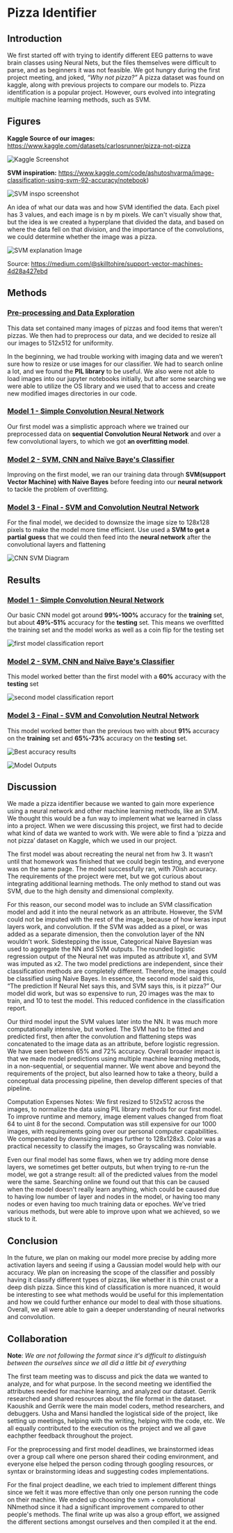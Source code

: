 # Pizza Identifier

## Introduction

We first started off with trying to identify different EEG patterns to wave brain classes using Neural Nets, but the files themselves were difficult to parse, and as beginners it was not feasible. We got hungry during the first project meeting, and joked, *“Why not pizza?”* A pizza dataset was found on kaggle, along with previous projects to compare our models to.  Pizza identification is a popular project. However, ours evolved into integrating multiple machine learning methods, such as SVM. 


## Figures

**Kaggle Source of our images:**
https://www.kaggle.com/datasets/carlosrunner/pizza-not-pizza
 
![Kaggle Screenshot](https://github.com/KaoushikMurugan/ecs-171-sort-pizza-images-project/blob/main/images/kaggle-Image.png)

**SVM inspiration:**
https://www.kaggle.com/code/ashutoshvarma/image-classification-using-svm-92-accuracy/notebook)

![SVM inspo screenshot](https://github.com/KaoushikMurugan/ecs-171-sort-pizza-images-project/blob/3fdaf03c849cca812181faaffc00e98f293f7a19/images/SVM-inspo-image.png)

An idea of what our data was and how SVM identified the data. Each pixel has 3 values, and each image is n by m pixels. We can't visually show that, but the idea is we created a hyperplane that divided the data, and based on where the data fell on that division, and the importance of the convolutions, we could determine whether the image was a pizza. 

![SVM explanation Image](https://github.com/KaoushikMurugan/ecs-171-sort-pizza-images-project/blob/3fdaf03c849cca812181faaffc00e98f293f7a19/images/SVM-explanation.png)

Source: https://medium.com/@skilltohire/support-vector-machines-4d28a427ebd


## Methods

### [Pre-processing and Data Exploration](https://github.com/KaoushikMurugan/ecs-171-sort-pizza-images-project/blob/ebaa6f7d9f57446dfedbb5ced0320f533e0665f0/data-exploration.ipynb)

This data set contained many images of pizzas and food items that weren’t pizzas. We then had to preprocess our data, and we decided to resize all our images to 512x512 for uniformity.

In the beginning, we had trouble working with imaging data and we weren’t sure how to resize or use images for our classifier. We had to search online a lot, and we found the **PIL library** to be useful. We also were not able to load images into our jupyter notebooks initially, but after some searching we were able to utilize the OS library and we used that to access and create new modified images directories in our code.

### [Model 1 - Simple Convolution Neural Network](https://github.com/KaoushikMurugan/ecs-171-sort-pizza-images-project/blob/34bd8bdfdaa629d078f94a834c52ebc06f09d260/first-model.ipynb)

Our first model was a simplistic approach where we trained our preprocessed data on **sequential Convolution Neural Network** and over a few convolutional layers, to which we got **an overfitting model**.

### [Model 2 - SVM, CNN and Naïve Baye's Classifier](https://github.com/KaoushikMurugan/ecs-171-sort-pizza-images-project/blob/183848bc4727d33c6a578a81e94129c8dda9c209/second-model.ipynb)

Improving on the first model, we ran our training data through **SVM(support Vector Machine) with Naive Bayes** before feeding into our **neural network** to tackle the problem of overfitting.

### [Model 3 - Final - SVM and Convolution Neutral Network](https://github.com/KaoushikMurugan/ecs-171-sort-pizza-images-project/blob/main/svm-cnn-final.ipynb)

For the final model, we decided to downsize the image size to 128x128 pixels to make the model more time efficient. Use used a **SVM to get a partial guess** that we could then feed into the **neural network** after the convolutional layers and flattening

![CNN SVM Diagram](https://github.com/KaoushikMurugan/ecs-171-sort-pizza-images-project/blob/main/images/CNN-SVM-diagram.jpg)

## Results

### [Model 1 - Simple Convolution Neural Network](https://github.com/KaoushikMurugan/ecs-171-sort-pizza-images-project/blob/main/first-model.ipynb)

Our basic CNN model got around **99%-100%** accuracy for the **training** set, but about **49%-51%** accuracy for the **testing** set. This means we overfitted the training set and the model works as well as a coin flip for the testing set

![first model classification report](https://github.com/KaoushikMurugan/ecs-171-sort-pizza-images-project/blob/main/images/first-model-cr.png)
### [Model 2 - SVM, CNN and Naïve Baye's Classifier](https://github.com/KaoushikMurugan/ecs-171-sort-pizza-images-project/blob/main/images/first-model-cr.png)

This model worked better than the first model with a **60%** accuracy with the **testing** set

![second model classification report](https://github.com/KaoushikMurugan/ecs-171-sort-pizza-images-project/blob/main/images/second-model-cr.png)

### [Model 3 - Final - SVM and Convolution Neutral Network](https://github.com/KaoushikMurugan/ecs-171-sort-pizza-images-project/blob/183848bc4727d33c6a578a81e94129c8dda9c209/svm-cnn-final.ipynb)

This model worked better than the previous two with about **91%** accuracy on the **training** set and **65%-73%** accuracy on the **testing** set.

![Best accuracy results](https://github.com/KaoushikMurugan/ecs-171-sort-pizza-images-project/blob/main/images/best-SVM-CNN-model.png)

![Model Outputs](https://github.com/KaoushikMurugan/ecs-171-sort-pizza-images-project/blob/main/images/example-model-output.png)

## Discussion

We made a pizza identifier because we wanted to gain more experience using a neural network and other machine learning methods, like an SVM. We thought this would be a fun way to implement what we learned in class into a project. When we were discussing this project, we first had to decide what kind of data we wanted to work with. We were able to find a ‘pizza and not pizza’ dataset on Kaggle, which we used in our project.

The first model was about recreating the neural net from hw 3. It wasn’t until that homework was finished that we could begin testing, and everyone was on the same page.  The model successfully ran, with 70ish accuracy. The requirements of the project were met, but we got curious about integrating additional learning methods. The only method to stand out was SVM, due to the high density and dimensional complexity.

For this reason, our second model was to include an SVM classification model and add it into the neural network as an attribute.  However, the SVM could not be imputed with the rest of the image, because of how keras input layers work, and convolution. If the SVM was added as a pixel, or was added as a separate dimension, then the convolution layer of the NN wouldn't work. Sidestepping the issue,  Categorical Naive Bayesian was used to aggregate the NN and SVM outputs. The rounded logistic regression output of the Neural net was imputed as attribute x1, and SVM was imputed as x2. The two model predictions are independent, since their classification methods are completely different. Therefore, the images could be classified using Naive Bayes. In essence, the second model said this,  “The prediction If Neural Net says this, and SVM says this, is it pizza?” Our model did work, but was so expensive to run, 20 images was the max to train, and 10 to test the model. This reduced confidence in the classification report.

Our third model input the SVM values later into the NN. It was much more computationally intensive, but worked. The SVM had to be fitted and predicted first, then after the convolution and flattening steps was concatenated to the image data as an attribute, before logistic regression. We have seen between 65% and 72% accuracy. Overall broader impact is that we made model predictions using multiple machine learning methods, in a non-sequential, or sequential manner. We went above and beyond the requirements of the project, but also learned how to take a theory, build a conceptual data processing pipeline, then develop different species of that pipeline. 

Computation Expenses Notes: We first resized to 512x512 across the images, to normalize the data using PIL library methods for our first model.  To improve runtime and memory, image element values changed from float 64 to uint 8 for the second. Computation was still expensive for our 1000 images, with  requirements going over our personal computer capabilities. We compensated by downsizing images further to 128x128x3. Color was a practical necessity to classify the images, so Grayscaling was nonviable.

Even our final model has some flaws, when we try adding more dense layers, we sometimes get better outputs, but when trying to re-run the model, we got a strange result: all of the predicted values from the model were the same. Searching online we found out that this can be caused when the model doesn't really learn anything, which could be caused due to having low number of layer and nodes in the model, or having too many nodes or even having too much training data or epoches. We've tried various methods, but were able to improve upon what we achieved, so we stuck to it.

## Conclusion

In the future, we plan on making our model more precise by adding more activation layers and seeing if using a Gaussian model would help with our accuracy. We plan on increasing the scope of the classifier and possibly having it classify different types of pizzas, like whether it is thin crust or a deep dish pizza. Since this kind of classification is more nuanced, it would be interesting to see what methods would be useful for this implementation and how we could further enhance our model to deal with those situations. Overall, we all were able to gain a deeper understanding of neural networks and convolution. 

## Collaboration

**Note**: *We are not following the format since it's difficult to distinguish between the ourselves since we all did a little bit of everything*

The first team meeting was to discuss and pick the data we wanted to analyze, and for what purpose. In the second meeting we identified the attributes needed for machine learning, and analyzed our dataset. Gerrik researched and shared resources about the file format in the dataset. Kaoushik and Gerrik were the main model coders, method researchers, and debuggers. Usha and Mansi handled the logistical side of the project, like setting up meetings, helping with the writing, helping with the code, etc. We all equally contributed to the execution os the project and we all gave eachpther feedback throughout the project. 

For the preprocessing and first model deadlines, we brainstormed ideas over a group call where one person shared their coding environment, and everyone else helped the person coding through googling resources, or syntax or brainstorming ideas and suggesting codes implementations. 

For the final project deadline, we each tried to implement different things since we felt it was more effective than only one person running the code on their machine. We ended up choosing the svm + convolutional NNmethod since it had a significant improvement compared to other people's methods. The final write up was also a group effort, we assigned the different sections amongst ourselves and then compiled it at the end. 

